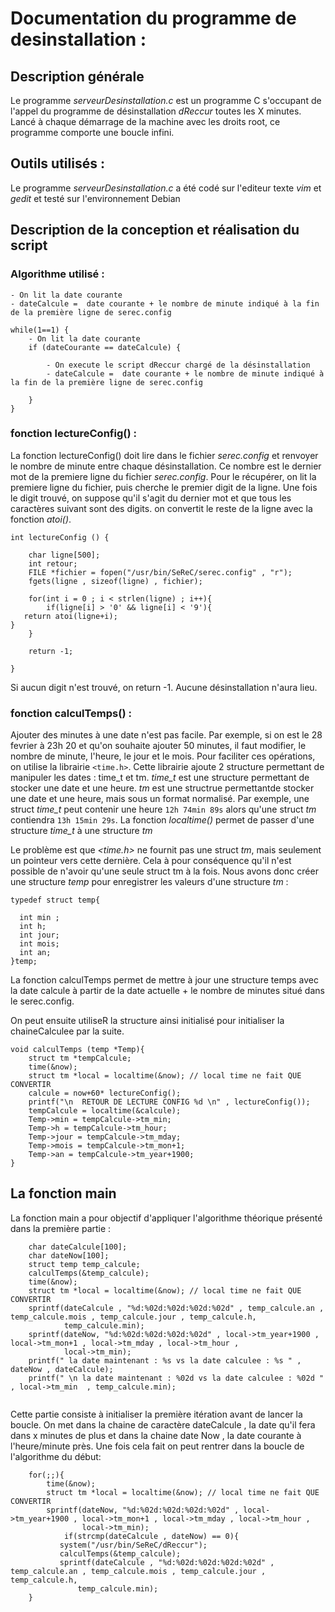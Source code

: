 # Documentation du programme de desinstallation :

## Description générale
Le programme _serveurDesinstallation.c_ est un programme C s'occupant de l'appel du programme de désinstallation _dReccur_ toutes les X minutes.
Lancé à chaque démarrage de la machine avec les droits root, ce programme comporte une boucle infini.

## Outils utilisés :
Le programme _serveurDesinstallation.c_ a été codé sur l'editeur texte _vim_ et _gedit_ et testé sur l'environnement Debian

## Description de la conception et réalisation du script

### Algorithme utilisé :

```
- On lit la date courante
- dateCalcule =  date courante + le nombre de minute indiqué à la fin de la première ligne de serec.config

while(1==1) {
    - On lit la date courante
    if (dateCourante == dateCalcule) {
   
        - On execute le script dReccur chargé de la désinstallation
        - dateCalcule =  date courante + le nombre de minute indiqué à la fin de la première ligne de serec.config
   
    }
}
```


### fonction lectureConfig() :

La fonction lectureConfig() doit lire dans le fichier _serec.config_ et renvoyer le nombre de minute entre chaque désinstallation.
Ce nombre est le dernier mot de la premiere ligne du fichier _serec.config_.
Pour le récupérer, on lit la premiere ligne du fichier, puis cherche le premier digit de la ligne.
Une fois le digit trouvé, on suppose qu'il s'agit du dernier mot et que tous les caractères suivant sont des digits.
on convertit le reste de la ligne avec la fonction _atoi()_.

```
int lectureConfig () {

    char ligne[500];  
    int retour;
    FILE *fichier = fopen("/usr/bin/SeReC/serec.config" , "r");
    fgets(ligne , sizeof(ligne) , fichier);
   
    for(int i = 0 ; i < strlen(ligne) ; i++){
        if(ligne[i] > '0' && ligne[i] < '9'){
   return atoi(ligne+i);
}
    }

    return -1;

}
```
Si aucun digit n'est trouvé, on return -1. Aucune désinstallation n'aura lieu.


### fonction calculTemps() :

Ajouter des minutes à une date n'est pas facile. Par exemple, si on est le 28 fevrier à 23h 20 et qu'on souhaite ajouter 50 minutes, il faut modifier, le nombre de minute, l'heure, le jour et le mois.
Pour faciliter ces opérations, on utilise la librairie ```<time.h>```.
Cette librairie ajoute 2 structure permettant de manipuler les dates : time_t et tm.
_time\_t_ est une structure permettant de stocker une date et une heure.
_tm_ est une structrue permettantde stocker une date et une heure, mais sous un format normalisé.
Par exemple, une struct _time\_t_ peut contenir une heure ```12h 74min 89s``` alors qu'une struct _tm_ contiendra ```13h 15min 29s```.
La fonction _localtime()_ permet de passer d'une structure _time\_t_ à une structure _tm_


Le problème est que _<time.h>_ ne fournit pas une struct _tm_, mais seulement un pointeur vers cette dernière.
Cela à pour conséquence qu'il n'est possible de n'avoir qu'une seule struct tm à la fois.
Nous avons donc créer une structure _temp_ pour enregistrer les valeurs d'une structure _tm_ :
```
typedef struct temp{

  int min ;
  int h;
  int jour;
  int mois;
  int an;
}temp;
```

La fonction calculTemps permet de mettre à jour une structure temps avec la date calcule à partir
de la date actuelle + le nombre de minutes situé dans le serec.config. 

On peut ensuite utiliseR la structure ainsi initialisé pour initialiser la chaineCalculee par 
la suite. 

```
void calculTemps (temp *Temp){      
    struct tm *tempCalcule;
    time(&now);
    struct tm *local = localtime(&now); // local time ne fait QUE CONVERTIR
    calcule = now+60* lectureConfig();
    printf("\n  RETOUR DE LECTURE CONFIG %d \n" , lectureConfig());
    tempCalcule = localtime(&calcule);
    Temp->min = tempCalcule->tm_min;
    Temp->h = tempCalcule->tm_hour;
    Temp->jour = tempCalcule->tm_mday;
    Temp->mois = tempCalcule->tm_mon+1;
    Temp->an = tempCalcule->tm_year+1900;
}
```

## La fonction main 

La fonction main a pour objectif d'appliquer l'algorithme théorique présenté dans la première partie : 

````
    char dateCalcule[100]; 
    char dateNow[100];  
    struct temp temp_calcule; 
    calculTemps(&temp_calcule); 
    time(&now); 
    struct tm *local = localtime(&now); // local time ne fait QUE CONVERTIR 
    sprintf(dateCalcule , "%d:%02d:%02d:%02d:%02d" , temp_calcule.an , temp_calcule.mois , temp_calcule.jour , temp_calcule.h, 
		    temp_calcule.min); 
    sprintf(dateNow, "%d:%02d:%02d:%02d:%02d" , local->tm_year+1900 , local->tm_mon+1 , local->tm_mday , local->tm_hour ,
		    local->tm_min);
    printf(" la date maintenant : %s vs la date calculee : %s " , dateNow , dateCalcule); 
    printf(" \n la date maintenant : %02d vs la date calculee : %02d " , local->tm_min  , temp_calcule.min);
    
````
Cette partie consiste à initialiser la première itération avant de lancer la boucle. On met dans la chaine de 
caractère dateCalcule , la date qu'il fera dans x minutes de plus et dans la chaine date Now , la date courante à l'heure/minute
près. Une fois cela fait on peut rentrer dans la boucle de l'algorithme du début: 

````
    for(;;){
        time(&now);
        struct tm *local = localtime(&now); // local time ne fait QUE CONVERTIR 
        sprintf(dateNow, "%d:%02d:%02d:%02d:%02d" , local->tm_year+1900 , local->tm_mon+1 , local->tm_mday , local->tm_hour ,
                local->tm_min);
            if(strcmp(dateCalcule , dateNow) == 0){
           system("/usr/bin/SeReC/dReccur"); 
           calculTemps(&temp_calcule);
           sprintf(dateCalcule , "%d:%02d:%02d:%02d:%02d" , temp_calcule.an , temp_calcule.mois , temp_calcule.jour , temp_calcule.h, 
               temp_calcule.min); 
	}
````



